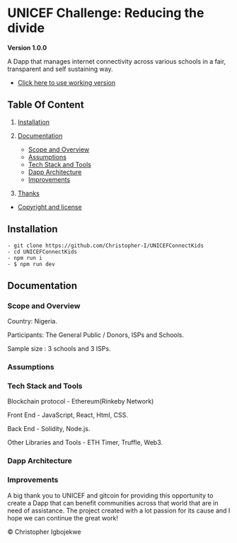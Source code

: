 # UNICEF Challenge: Reducing the divide

**Version 1.0.0**

A Dapp that manages internet connectivity across various schools in a fair, transparent and self sustaining way.

-   [ Click here to use working version](1Clickheretovisitdeployedversion)

## Table Of Content

1. [Installation](#Installation)

2. [Documentation](#Documentation)

    - [Scope and Overview](#ScopeandOverview)
    - [Assumptions](#Assumptions)
    - [Tech Stack and Tools](#TechStackandTools)
    - [Dapp Architecture](#DappArchitecture)
    - [Improvements](#Improvements)

3. [Thanks](#Thanks)

-   [Copyright and license](Copyrightandlicense)

<h2 name="Installation">Installation</h2>

    - git clone https://github.com/Christopher-I/UNICEFConnectKids
    - cd UNICEFConnectKids
    - npm run i
    - $ npm run dev

<h2 name="Documentation">Documentation</h2>

<h3 name="ScopeandOverview">Scope and Overview</h3>
Country: Nigeria.

Participants: The General Public / Donors, ISPs and Schools.

Sample size : 3 schools and 3 ISPs.

<h3 name="Assumptions">Assumptions</h3>

<h3 name="TechStackandTools">Tech Stack and Tools</h3>
Blockchain protocol - Ethereum(Rinkeby Network)

Front End - JavaScript, React, Html, CSS.

Back End - Solidity, Node.js.

Other Libraries and Tools - ETH Timer, Truffle, Web3.

<h3 name="DappArchitecture">Dapp Architecture</h3>

<h3 name="Improvements">Improvements</h3>

<a name="Thanks"></a>
A big thank you to UNICEF and gitcoin for providing this opportunity to create a Dapp that can benefit communities across that world that are in need of assistance. The project created with a lot passion for its cause and I hope we can continue the great work!

© Christopher Igbojekwe
